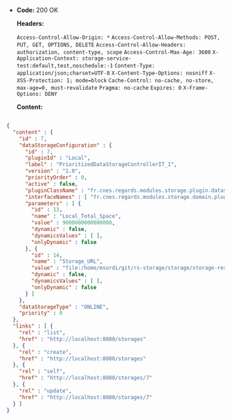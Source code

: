 * **Code:** 200 OK

  **Headers:**

  `Access-Control-Allow-Origin: *`
  `Access-Control-Allow-Methods: POST, PUT, GET, OPTIONS, DELETE`
  `Access-Control-Allow-Headers: authorization, content-type, scope`
  `Access-Control-Max-Age: 3600`
  `X-Application-Context: storage-service-test:default,test,noschedule:-1`
  `Content-Type: application/json;charset=UTF-8`
  `X-Content-Type-Options: nosniff`
  `X-XSS-Protection: 1; mode=block`
  `Cache-Control: no-cache, no-store, max-age=0, must-revalidate`
  `Pragma: no-cache`
  `Expires: 0`
  `X-Frame-Options: DENY`

  **Content:**

```json

{
  "content" : {
    "id" : 7,
    "dataStorageConfiguration" : {
      "id" : 7,
      "pluginId" : "Local",
      "label" : "PrioritizedDataStorageControllerIT_1",
      "version" : "1.0",
      "priorityOrder" : 0,
      "active" : false,
      "pluginClassName" : "fr.cnes.regards.modules.storage.plugin.datastorage.local.LocalDataStorage",
      "interfaceNames" : [ "fr.cnes.regards.modules.storage.domain.plugin.IDataStorage", "fr.cnes.regards.modules.storage.domain.plugin.IOnlineDataStorage" ],
      "parameters" : [ {
        "id" : 13,
        "name" : "Local_Total_Space",
        "value" : 9000000000000000,
        "dynamic" : false,
        "dynamicsValues" : [ ],
        "onlyDynamic" : false
      }, {
        "id" : 14,
        "name" : "Storage_URL",
        "value" : "file:/home/msordi/git/rs-storage/storage/storage-rest/target/AIPControllerIT",
        "dynamic" : false,
        "dynamicsValues" : [ ],
        "onlyDynamic" : false
      } ]
    },
    "dataStorageType" : "ONLINE",
    "priority" : 0
  },
  "links" : [ {
    "rel" : "list",
    "href" : "http://localhost:8080/storages"
  }, {
    "rel" : "create",
    "href" : "http://localhost:8080/storages"
  }, {
    "rel" : "self",
    "href" : "http://localhost:8080/storages/7"
  }, {
    "rel" : "update",
    "href" : "http://localhost:8080/storages/7"
  } ]
}
```
